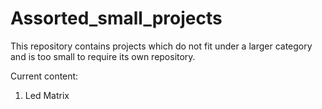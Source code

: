 # Assorted_small_projects
This repository contains projects which do not fit under a larger category and is too small to require its own repository.

Current content:
1. Led Matrix
